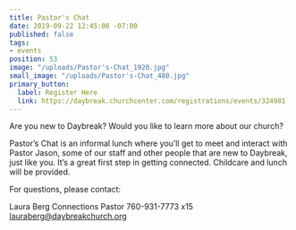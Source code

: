 ```yaml
---
title: Pastor's Chat
date: 2019-09-22 12:45:00 -07:00
published: false
tags:
- events
position: 53
image: "/uploads/Pastor's-Chat_1920.jpg"
small_image: "/uploads/Pastor's-Chat_480.jpg"
primary_button:
  label: Register Here
  link: https://daybreak.churchcenter.com/registrations/events/324981
---
```


Are you new to Daybreak? Would you like to learn more about our church?

Pastor’s Chat is an informal lunch where you’ll get to meet and interact with Pastor Jason, some of our staff and other people that are new to Daybreak, just like you. It’s a great first step in getting connected. Childcare and lunch will be provided.

For questions, please contact:

Laura Berg
Connections Pastor
760-931-7773 x15
[lauraberg@daybreakchurch.org](lauraberg@daybreakchurch.org)